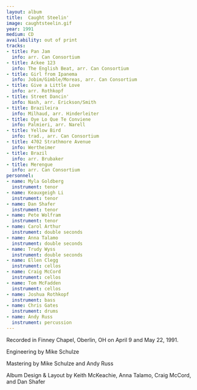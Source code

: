```yaml
---
layout: album
title:  Caught Steelin'
image: caughtsteelin.gif
year: 1991
medium: CD
availability: out of print
tracks:
- title: Pan Jam
  info: arr. Can Consortium
- title: Ackee 123
  info: The English Beat, arr. Can Consortium
- title: Girl from Ipanema
  info: Jobim/Gimble/Moreas, arr. Can Consortium
- title: Give a Little Love
  info: arr. Rothkopf
- title: Street Dancin'
  info: Nash, arr. Erickson/Smith
- title: Brazileira
  info: Milhaud, arr. Hinderleiter
- title: Oye Lo Que Te Conviene
  info: Palmieri, arr. Narell
- title: Yellow Bird
  info: trad., arr. Can Consortium
- title: 4702 Strathmore Avenue
  info: Wertheimer
- title: Brazil
  info: arr. Brubaker
- title: Merengue
  info: arr. Can Consortium
personnel:
- name: Myla Goldberg
  instrument: tenor
- name: Keauxgeigh Li
  instrument: tenor
- name: Dan Shafer
  instrument: tenor
- name: Pete Wolfram
  instrument: tenor
- name: Carol Arthur
  instrument: double seconds
- name: Anna Talamo
  instrument: double seconds
- name: Trudy Wyss
  instrument: double seconds
- name: Ellen Clegg
  instrument: cellos
- name: Craig McCord
  instrument: cellos
- name: Tom McFadden
  instrument: cellos
- name: Joshua Rothkopf
  instrument: bass
- name: Chris Gates
  instrument: drums
- name: Andy Russ
  instrument: percussion
---
```

Recorded in Finney Chapel, Oberlin, OH on April 9 and May 22, 1991.

Engineering by Mike Schulze

Mastering by Mike Schulze and Andy Russ

Album Design & Layout by Keith McKeachie, Anna Talamo, Craig McCord, and Dan Shafer
